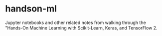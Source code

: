 # handson-ml
Jupyter notebooks and other related notes from walking through the "Hands-On Machine Learning with Scikit-Learn, Keras, and TensorFlow 2.
